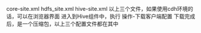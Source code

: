 core-site.xml 
hdfs_site.xml
hive-site.xml
以上三个文件，如果使用cdh环境的话，可以在浏览器界面
进入到Hive组件中，执行
操作-下载客户端配置
下载完成后，是一个压缩包，以上三个配置文件都在其中
